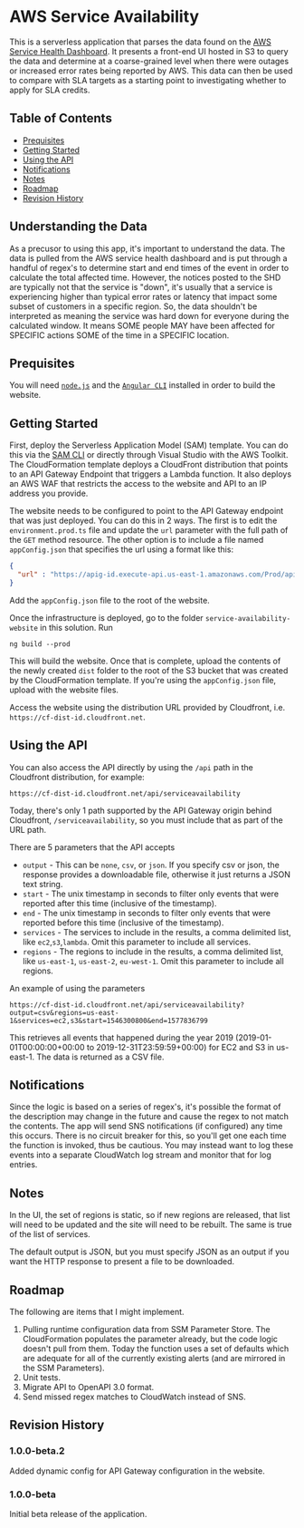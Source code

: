 # AWS Service Availability
This is a serverless application that parses the data found on the [AWS Service Health Dashboard](http://status.aws.amazon.com). It presents a front-end UI hosted in S3 to query the data and determine at a coarse-grained level when there were outages or increased error rates being reported by AWS. This data can then be used to compare with SLA targets as a starting point to investigating whether to apply for SLA credits.

## Table of Contents
- [Prequisites](#prerequisites)
- [Getting Started](#getting-started)
- [Using the API](#using-the-api)
- [Notifications](#notifications)
- [Notes](#notes)
- [Roadmap](#roadmap)
- [Revision History](#revision-history)

## Understanding the Data
As a precusor to using this app, it's important to understand the data. The data is pulled from the AWS service health dashboard and is put through a handful of regex's to determine start and end times of the event in order to calculate the total affected time. However, the notices posted to the SHD are typically not that the service is "down", it's usually that a service is experiencing higher than typical error rates or latency that impact some subset of customers in a specific region. So, the data shouldn't be interpreted as meaning the service was hard down for everyone during the calculated window. It means SOME people MAY have been affected for SPECIFIC actions SOME of the time in a SPECIFIC location. 

## Prequisites
You will need [`node.js`](https://nodejs.org/) and the [`Angular CLI`](https://cli.angular.io/) installed in order to build the website. 

## Getting Started
First, deploy the Serverless Application Model (SAM) template. You can do this via the [SAM CLI](https://docs.aws.amazon.com/serverless-application-model/latest/developerguide/serverless-sam-cli-install.html) or directly through Visual Studio with the AWS Toolkit. The CloudFormation template deploys a CloudFront distribution that points to an API Gateway Endpoint that triggers a Lambda function. It also deploys an AWS WAF that restricts the access to the website and API to an IP address you provide.

The website needs to be configured to point to the API Gateway endpoint that was just deployed. You can do this in 2 ways. The first is to edit the `environment.prod.ts` file and update the `url` parameter with the full path of the `GET` method resource. The other option is to include a file named `appConfig.json` that specifies the url using a format like this:

```json
{
  "url" : "https://apig-id.execute-api.us-east-1.amazonaws.com/Prod/api/serviceavailability"
}
```

Add the `appConfig.json` file to the root of the website.

Once the infrastructure is deployed, go to the folder `service-availability-website` in this solution. Run

```
ng build --prod
```

This will build the website. Once that is complete, upload the contents of the newly created `dist` folder to the root of the S3 bucket that was created by the CloudFormation template. If you're using the `appConfig.json` file, upload with the website files.

Access the website using the distribution URL provided by Cloudfront, i.e. `https://cf-dist-id.cloudfront.net`. 

## Using the API
You can also access the API directly by using the `/api` path in the Cloudfront distribution, for example:

```
https://cf-dist-id.cloudfront.net/api/serviceavailability
```

Today, there's only 1 path supported by the API Gateway origin behind Cloudfront, `/serviceavailability`, so you must include that as part of the URL path.

There are 5 parameters that the API accepts

- `output` - This can be `none`, `csv`, or `json`. If you specify csv or json, the response provides a downloadable file, otherwise it just returns a JSON text string.
- `start` - The unix timestamp in seconds to filter only events that were reported after this time (inclusive of the timestamp).
- `end` - The unix timestamp in seconds to filter only events that were reported before this time (inclusive of the timestamp).
- `services` - The services to include in the results, a comma delimited list, like `ec2`,`s3`,`lambda`. Omit this parameter to include all services.
- `regions` - The regions to include in the results, a comma delimited list, like `us-east-1`, `us-east-2`, `eu-west-1`. Omit this parameter to include all regions.

An example of using the parameters
```
https://cf-dist-id.cloudfront.net/api/serviceavailability?output=csv&regions=us-east-1&services=ec2,s3&start=1546300800&end=1577836799
```
This retrieves all events that happened during the year 2019 (2019-01-01T00:00:00+00:00 to 2019-12-31T23:59:59+00:00) for EC2 and S3 in us-east-1. The data is returned as a CSV file.

## Notifications
Since the logic is based on a series of regex's, it's possible the format of the description may change in the future and cause the regex to not match the contents. The app will send SNS notifications (if configured) any time this occurs. There is no circuit breaker for this, so you'll get one each time the function is invoked, thus be cautious. You may instead want to log these events into a separate CloudWatch log stream and monitor that for log entries. 

## Notes
In the UI, the set of regions is static, so if new regions are released, that list will need to be updated and the site will need to be rebuilt. The same is true of the list of services.

The default output is JSON, but you must specify JSON as an output if you want the HTTP response to present a file to be downloaded.

## Roadmap
The following are items that I might implement.

1) Pulling runtime configuration data from SSM Parameter Store. The CloudFormation populates the parameter already, but the code logic doesn't pull from them. Today the function uses a set of defaults which are adequate for all of the currently existing alerts (and are mirrored in the SSM Parameters).
2) Unit tests.
3) Migrate API to OpenAPI 3.0 format.
4) Send missed regex matches to CloudWatch instead of SNS.

## Revision History

### 1.0.0-beta.2
Added dynamic config for API Gateway configuration in the website.

### 1.0.0-beta
Initial beta release of the application.